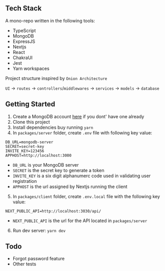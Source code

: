 ## Tech Stack

A mono-repo written in the following tools:

- TypeScript
- MongoDB
- ExpressJS
- Nextjs
- React
- ChakraUI
- Jest
- Yarn workspaces

Project structure inspired by `Onion Architecture`

`UI` -> `routes` -> `controllers`/`middlewares` -> `services` -> `models` -> `database`

## Getting Started

1. Create a MongoDB account [here](https://www.mongodb.com/cloud/atlas/register) if you dont' have one already
2. Clone this project
3. Install dependencies buy running `yarn`
4. In `packages/server` folder, create `.env` file with following key value:

```
DB_URL=mongodb-server
SECRET=secret-key
INVITE_KEY=123456
APPHOST=http://localhost:3000
```

- `DB_URL` is your MongoDB server
- `SECRET` is the secret key to generate a token
- `INVITE_KEY` is a six digit alphanumerc code used in validating user registration
- `APPHOST` is the url assigned by Nextjs running the client

5. In `packages/client` folder, create `.env.local` file with the following key value:

```
NEXT_PUBLIC_API=http://localhost:3030/api/
```

- `NEXT_PUBLIC_API` is the url for the API located in `packages/server`

6. Run dev server: `yarn dev`

## Todo

- Forgot password feature
- Other tests

